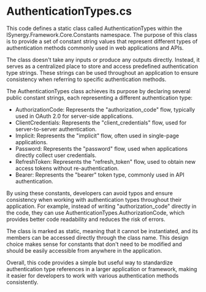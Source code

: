 # AuthenticationTypes.cs

This code defines a static class called AuthenticationTypes within the ISynergy.Framework.Core.Constants namespace. The purpose of this class is to provide a set of constant string values that represent different types of authentication methods commonly used in web applications and APIs.

The class doesn't take any inputs or produce any outputs directly. Instead, it serves as a centralized place to store and access predefined authentication type strings. These strings can be used throughout an application to ensure consistency when referring to specific authentication methods.

The AuthenticationTypes class achieves its purpose by declaring several public constant strings, each representing a different authentication type:

- AuthorizationCode: Represents the "authorization_code" flow, typically used in OAuth 2.0 for server-side applications.
- ClientCredentials: Represents the "client_credentials" flow, used for server-to-server authentication.
- Implicit: Represents the "implicit" flow, often used in single-page applications.
- Password: Represents the "password" flow, used when applications directly collect user credentials.
- RefreshToken: Represents the "refresh_token" flow, used to obtain new access tokens without re-authentication.
- Bearer: Represents the "bearer" token type, commonly used in API authentication.

By using these constants, developers can avoid typos and ensure consistency when working with authentication types throughout their application. For example, instead of writing "authorization_code" directly in the code, they can use AuthenticationTypes.AuthorizationCode, which provides better code readability and reduces the risk of errors.

The class is marked as static, meaning that it cannot be instantiated, and its members can be accessed directly through the class name. This design choice makes sense for constants that don't need to be modified and should be easily accessible from anywhere in the application.

Overall, this code provides a simple but useful way to standardize authentication type references in a larger application or framework, making it easier for developers to work with various authentication methods consistently.